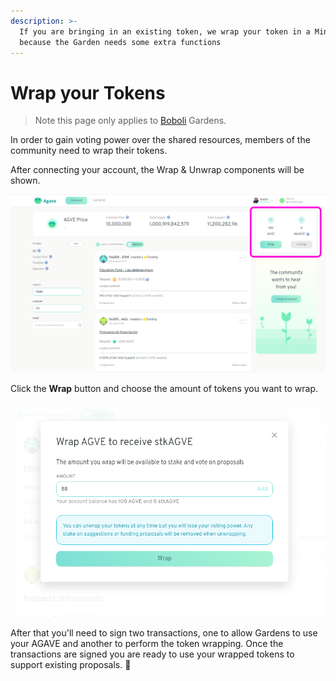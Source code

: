 ```yaml
---
description: >-
  If you are bringing in an existing token, we wrap your token in a Minime
  because the Garden needs some extra functions
---
```


# Wrap your Tokens

> Note this page only applies to [Boboli](../garden-creators/garden-modes.md#bring-your-own-token-byot) Gardens.

In order to gain voting power over the shared resources, members of the community need to wrap their tokens.

After connecting your account, the Wrap & Unwrap components will be shown.

![Garden home screen](../.gitbook/assets/viewTokenWrap.png)

Click the **Wrap** button and choose the amount of tokens you want to wrap.

![Choose how many tokens you wish to wrap](../.gitbook/assets/wrapTokens.png)

After that you'll need to sign two transactions, one to allow Gardens to use your AGAVE and another to perform the token wrapping. Once the transactions are signed you are ready to use your wrapped tokens to support existing proposals. 🎉

